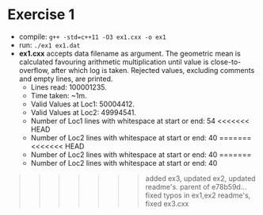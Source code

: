 # Exercise 1
* compile: `g++ -std=c++11 -O3 ex1.cxx -o ex1`
* run: `./ex1 ex1.dat`
* **ex1.cxx** accepts data filename as argument. The geometric mean is calculated favouring arithmetic multiplication until value is close-to-overflow, 
after which log is taken. Rejected values, excluding comments and empty lines, are printed.
    * Lines read: 100001235.
    * Time taken: ~1m.
    * Valid Values at Loc1: 50004412.
    * Valid Values at Loc2: 49994541.
    * Number of Loc1 lines with whitespace at start or end: 54
<<<<<<< HEAD
    * Number of Loc2 lines with whitespace at start or end: 40
=======
<<<<<<< HEAD
    * Number of Loc2 lines with whitespace at start or end: 40
=======
    * Number of Loc2 lines with whitespace at start or end: 40
>>>>>>> added ex3, updated ex2, updated readme's.
>>>>>>> parent of e78b59d... fixed typos in ex1,ex2 readme's, fixed ex3.cxx
